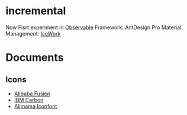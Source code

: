 # incremental
Now Fisrt experiment in [Observable](https://observablehq.com/@yhyddr)
Framework: AntDesign Pro
Material Management: [IceWork](https://github.com/alibaba/ice)

# Documents

## Icons
- [Alibaba Fusion](https://fusion.design/design/doc/11)
- [IBM Carbon](https://github.com/carbon-design-system/carbon)
- [Alimama Iconfont](https://www.iconfont.cn/)